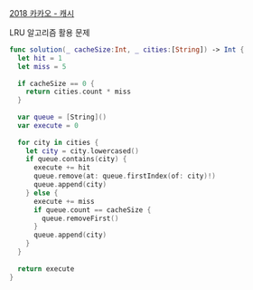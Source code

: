 [2018 카카오 - 캐시](https://programmers.co.kr/learn/courses/30/lessons/17680)

LRU 알고리즘 활용 문제

```swift
func solution(_ cacheSize:Int, _ cities:[String]) -> Int {
  let hit = 1
  let miss = 5
  
  if cacheSize == 0 {
    return cities.count * miss
  }
  
  var queue = [String]()
  var execute = 0
  
  for city in cities {
    let city = city.lowercased()
    if queue.contains(city) {
      execute += hit
      queue.remove(at: queue.firstIndex(of: city)!)
      queue.append(city)
    } else {
      execute += miss
      if queue.count == cacheSize {
        queue.removeFirst()
      }
      queue.append(city)
    }
  }
  
  return execute
}
```
